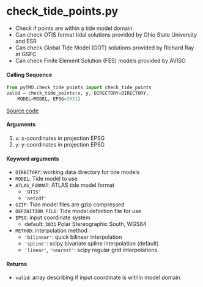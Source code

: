 check_tide_points.py
====================

- Check if points are within a tide model domain
- Can check OTIS format tidal solutions provided by Ohio State University and ESR
- Can check Global Tide Model (GOT) solutions provided by Richard Ray at GSFC
- Can check Finite Element Solution (FES) models provided by AVISO

#### Calling Sequence
```python
from pyTMD.check_tide_points import check_tide_points
valid = check_tide_points(x, y, DIRECTORY=DIRECTORY,
    MODEL=MODEL, EPSG=3031)
```
[Source code](https://github.com/tsutterley/pyTMD/blob/main/pyTMD/check_tide_points.py)

#### Arguments
1. `x`: x-coordinates in projection EPSG
2. `y`: y-coordinates in projection EPSG

#### Keyword arguments
- `DIRECTORY`: working data directory for tide models
- `MODEL`: Tide model to use
- `ATLAS_FORMAT`: ATLAS tide model format
    * `'OTIS'`
    * `'netcdf'`
- `GZIP`: Tide model files are gzip compressed
- `DEFINITION_FILE`: Tide model definition file for use
- `EPSG`: input coordinate system
    * default: `3031` Polar Stereographic South, WGS84
- `METHOD`: interpolation method
    * `'bilinear'`: quick bilinear interpolation
    * `'spline'`: scipy bivariate spline interpolation (default)
    * `'linear'`, `'nearest'`: scipy regular grid interpolations

#### Returns
- `valid`: array describing if input coordinate is within model domain
